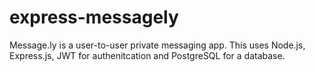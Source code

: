 # express-messagely

Message.ly is a user-to-user private messaging app. This uses Node.js, Express.js, JWT for authenitcation and PostgreSQL for a database.
